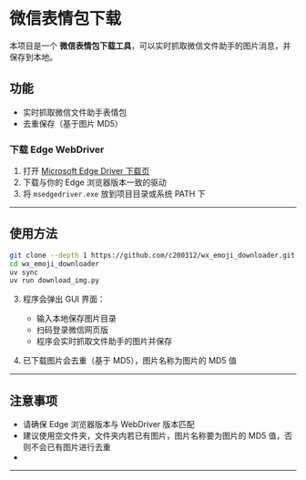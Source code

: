 # 微信表情包下载

本项目是一个 **微信表情包下载工具**，可以实时抓取微信文件助手的图片消息，并保存到本地。

## 功能

* 实时抓取微信文件助手表情包
* 去重保存（基于图片 MD5）

### 下载 Edge WebDriver

1. 打开 [Microsoft Edge Driver 下载页](https://developer.microsoft.com/en-us/microsoft-edge/tools/webdriver/)
2. 下载与你的 Edge 浏览器版本一致的驱动
3. 将 `msedgedriver.exe` 放到项目目录或系统 PATH 下

---

## 使用方法



```bash
git clone --depth 1 https://github.com/c200312/wx_emoji_downloader.git
cd wx_emoji_downloader
uv sync
uv run download_img.py
```


3. 程序会弹出 GUI 界面：

   * 输入本地保存图片目录
   * 扫码登录微信网页版
   * 程序会实时抓取文件助手的图片并保存

4. 已下载图片会去重（基于 MD5），图片名称为图片的 MD5 值



---

## 注意事项

* 请确保 Edge 浏览器版本与 WebDriver 版本匹配
* 建议使用空文件夹，文件夹内若已有图片，图片名称要为图片的 MD5 值，否则不会已有图片进行去重
*

---


